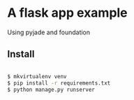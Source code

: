 # A flask app example


Using pyjade and foundation


## Install

```bash

$ mkvirtualenv venv
$ pip install -r requirements.txt
$ python manage.py runserver

```
